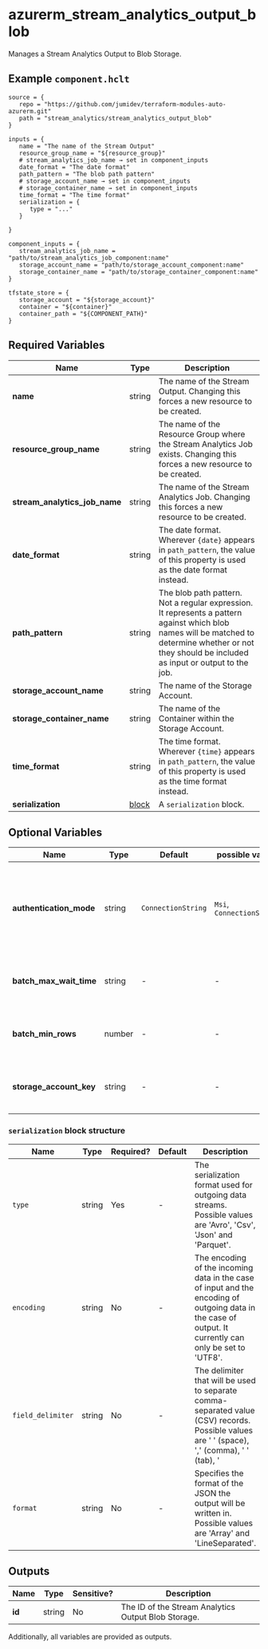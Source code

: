 # azurerm_stream_analytics_output_blob

Manages a Stream Analytics Output to Blob Storage.

## Example `component.hclt`

```hcl
source = {
   repo = "https://github.com/jumidev/terraform-modules-auto-azurerm.git"   
   path = "stream_analytics/stream_analytics_output_blob"   
}

inputs = {
   name = "The name of the Stream Output"   
   resource_group_name = "${resource_group}"   
   # stream_analytics_job_name → set in component_inputs
   date_format = "The date format"   
   path_pattern = "The blob path pattern"   
   # storage_account_name → set in component_inputs
   # storage_container_name → set in component_inputs
   time_format = "The time format"   
   serialization = {
      type = "..."      
   }
   
}

component_inputs = {
   stream_analytics_job_name = "path/to/stream_analytics_job_component:name"   
   storage_account_name = "path/to/storage_account_component:name"   
   storage_container_name = "path/to/storage_container_component:name"   
}

tfstate_store = {
   storage_account = "${storage_account}"   
   container = "${container}"   
   container_path = "${COMPONENT_PATH}"   
}

```

## Required Variables

| Name | Type |  Description |
| ---- | --------- |  ----------- |
| **name** | string |  The name of the Stream Output. Changing this forces a new resource to be created. | 
| **resource_group_name** | string |  The name of the Resource Group where the Stream Analytics Job exists. Changing this forces a new resource to be created. | 
| **stream_analytics_job_name** | string |  The name of the Stream Analytics Job. Changing this forces a new resource to be created. | 
| **date_format** | string |  The date format. Wherever `{date}` appears in `path_pattern`, the value of this property is used as the date format instead. | 
| **path_pattern** | string |  The blob path pattern. Not a regular expression. It represents a pattern against which blob names will be matched to determine whether or not they should be included as input or output to the job. | 
| **storage_account_name** | string |  The name of the Storage Account. | 
| **storage_container_name** | string |  The name of the Container within the Storage Account. | 
| **time_format** | string |  The time format. Wherever `{time}` appears in `path_pattern`, the value of this property is used as the time format instead. | 
| **serialization** | [block](#serialization-block-structure) |  A `serialization` block. | 

## Optional Variables

| Name | Type |  Default  |  possible values |  Description |
| ---- | --------- |  ----------- | ----------- | ----------- |
| **authentication_mode** | string |  `ConnectionString`  |  `Msi`, `ConnectionString`  |  The authentication mode for the Stream Output. Possible values are `Msi` and `ConnectionString`. Defaults to `ConnectionString`. | 
| **batch_max_wait_time** | string |  -  |  -  |  The maximum wait time per batch in `hh:mm:ss` e.g. `00:02:00` for two minutes. | 
| **batch_min_rows** | number |  -  |  -  |  The minimum number of rows per batch (must be between `0` and `1000000`). | 
| **storage_account_key** | string |  -  |  -  |  The Access Key which should be used to connect to this Storage Account. | 

### `serialization` block structure

| Name | Type | Required? | Default | Description |
| ---- | ---- | --------- | ------- | ----------- |
| `type` | string | Yes | - | The serialization format used for outgoing data streams. Possible values are 'Avro', 'Csv', 'Json' and 'Parquet'. |
| `encoding` | string | No | - | The encoding of the incoming data in the case of input and the encoding of outgoing data in the case of output. It currently can only be set to 'UTF8'. |
| `field_delimiter` | string | No | - | The delimiter that will be used to separate comma-separated value (CSV) records. Possible values are ' ' (space), ',' (comma), '	' (tab), '|' (pipe) and ';'. |
| `format` | string | No | - | Specifies the format of the JSON the output will be written in. Possible values are 'Array' and 'LineSeparated'. |



## Outputs

| Name | Type | Sensitive? | Description |
| ---- | ---- | --------- | --------- |
| **id** | string | No  | The ID of the Stream Analytics Output Blob Storage. | 

Additionally, all variables are provided as outputs.
